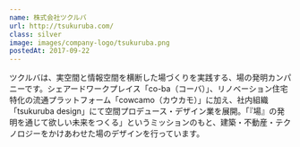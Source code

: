 ```yaml
---
name: 株式会社ツクルバ
url: http://tsukuruba.com/
class: silver
image: images/company-logo/tsukuruba.png
postedAt: 2017-09-22
---
```


ツクルバは、実空間と情報空間を横断した場づくりを実践する、場の発明カンパニーです。シェアードワークプレイス「co-ba（コーバ）」、リノベーション住宅特化の流通プラットフォーム「cowcamo（カウカモ）」に加え、社内組織「tsukuruba design」にて空間プロデュース・デザイン業を展開。「『場』の発明を通じて欲しい未来をつくる」というミッションのもと、建築・不動産・テクノロジーをかけあわせた場のデザインを行っています。
